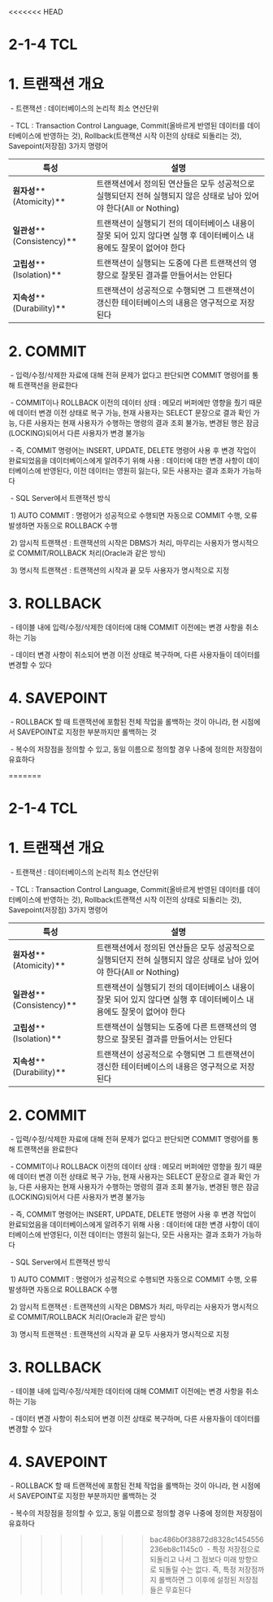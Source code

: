 <<<<<<< HEAD
# 2-1-4 TCL



# 1. 트랜잭션 개요

​    \- 트랜잭션 : 데이터베이스의 논리적 최소 연산단위

​    \- TCL : Transaction Control Language, Commit(올바르게 반영된 데이터를 데이터베이스에 반영하는 것), Rollback(트랜잭션 시작 이전의 상태로 되돌리는 것), Savepoint(저장점) 3가지 명령어

| **특성**                    | **설명**                                                     |
| --------------------------- | ------------------------------------------------------------ |
| **원자성****(Atomicity)**   | 트랜잭션에서 정의된 연산들은 모두 성공적으로 실행되던지 전혀 실행되지 않은 상태로 남아 있어야 한다(All or Nothing) |
| **일관성****(Consistency)** | 트랜잭션이 실행되기 전의 데이터베이스 내용이 잘못 되어 있지 않다면 실행 후 데이터베이스 내용에도 잘못이 없어야 한다 |
| **고립성****(Isolation)**   | 트랜잭션이 실행되는 도중에 다른 트랜잭션의 영향으로 잘못된 결과를 만들어서는 안된다 |
| **지속성****(Durability)**  | 트랜잭션이 성공적으로 수행되면 그 트랜잭션이 갱신한 테이터베이스의 내용은 영구적으로 저장된다 |



# 2. COMMIT

​    \- 입력/수정/삭제한 자료에 대해 전혀 문제가 없다고 판단되면 COMMIT 명령어를 통해 트랜잭션을 완료한다

​    \- COMMIT이나 ROLLBACK 이전의 데이터 상태 : 메모리 버퍼에만 영향을 줬기 때문에 데이터 변경 이전 상태로 복구 가능, 현재 사용자는 SELECT 문장으로 결과 확인 가능, 다른 사용자는 현재 사용자가 수행하는 명령의 결과 조회 불가능, 변경된 행은 잠금(LOCKING)되어서 다른 사용자가 변경 불가능

​    \- 즉, COMMIT 명령어는 INSERT, UPDATE, DELETE 명령어 사용 후 변경 작업이 완료되었음을 데이터베이스에게 알려주기 위해 사용 : 데이터에 대한 변경 사항이 데이터베이스에 반영된다, 이전 데이터는 영원히 잃는다, 모든 사용자는 결과 조화가 가능하다



​    \- SQL Server에서 트랜잭션 방식

​    1) AUTO COMMIT : 명령어가 성공적으로 수행되면 자동으로 COMMIT 수행, 오류 발생하면 자동으로 ROLLBACK 수행

​    2) 암시적 트랜잭션 : 트랜잭션의 시작은 DBMS가 처리, 마무리는 사용자가 명시적으로 COMMIT/ROLLBACK 처리(Oracle과 같은 방식)

​    3) 명시적 트랜잭션 : 트랜잭션의 시작과 끝 모두 사용자가 명시적으로 지정



# 3. ROLLBACK

​    \- 테이블 내에 입력/수정/삭제한 데이터에 대해 COMMIT 이전에는 변경 사항을 취소하는 기능

​    \- 데이터 변경 사항이 취소되어 변경 이전 상태로 복구하며, 다른 사용자들이 데이터를 변경할 수 있다



# 4. SAVEPOINT

​    \- ROLLBACK 할 때 트랜잭션에 포함된 전체 작업을 롤백하는 것이 아니라, 현 시점에서 SAVEPOINT로 지정한 부분까지만 롤백하는 것

​    \- 복수의 저장점을 정의할 수 있고, 동일 이름으로 정의할 경우 나중에 정의한 저장점이 유효하다

=======
# 2-1-4 TCL



# 1. 트랜잭션 개요

​    \- 트랜잭션 : 데이터베이스의 논리적 최소 연산단위

​    \- TCL : Transaction Control Language, Commit(올바르게 반영된 데이터를 데이터베이스에 반영하는 것), Rollback(트랜잭션 시작 이전의 상태로 되돌리는 것), Savepoint(저장점) 3가지 명령어

| **특성**                    | **설명**                                                     |
| --------------------------- | ------------------------------------------------------------ |
| **원자성****(Atomicity)**   | 트랜잭션에서 정의된 연산들은 모두 성공적으로 실행되던지 전혀 실행되지 않은 상태로 남아 있어야 한다(All or Nothing) |
| **일관성****(Consistency)** | 트랜잭션이 실행되기 전의 데이터베이스 내용이 잘못 되어 있지 않다면 실행 후 데이터베이스 내용에도 잘못이 없어야 한다 |
| **고립성****(Isolation)**   | 트랜잭션이 실행되는 도중에 다른 트랜잭션의 영향으로 잘못된 결과를 만들어서는 안된다 |
| **지속성****(Durability)**  | 트랜잭션이 성공적으로 수행되면 그 트랜잭션이 갱신한 테이터베이스의 내용은 영구적으로 저장된다 |



# 2. COMMIT

​    \- 입력/수정/삭제한 자료에 대해 전혀 문제가 없다고 판단되면 COMMIT 명령어를 통해 트랜잭션을 완료한다

​    \- COMMIT이나 ROLLBACK 이전의 데이터 상태 : 메모리 버퍼에만 영향을 줬기 때문에 데이터 변경 이전 상태로 복구 가능, 현재 사용자는 SELECT 문장으로 결과 확인 가능, 다른 사용자는 현재 사용자가 수행하는 명령의 결과 조회 불가능, 변경된 행은 잠금(LOCKING)되어서 다른 사용자가 변경 불가능

​    \- 즉, COMMIT 명령어는 INSERT, UPDATE, DELETE 명령어 사용 후 변경 작업이 완료되었음을 데이터베이스에게 알려주기 위해 사용 : 데이터에 대한 변경 사항이 데이터베이스에 반영된다, 이전 데이터는 영원히 잃는다, 모든 사용자는 결과 조화가 가능하다



​    \- SQL Server에서 트랜잭션 방식

​    1) AUTO COMMIT : 명령어가 성공적으로 수행되면 자동으로 COMMIT 수행, 오류 발생하면 자동으로 ROLLBACK 수행

​    2) 암시적 트랜잭션 : 트랜잭션의 시작은 DBMS가 처리, 마무리는 사용자가 명시적으로 COMMIT/ROLLBACK 처리(Oracle과 같은 방식)

​    3) 명시적 트랜잭션 : 트랜잭션의 시작과 끝 모두 사용자가 명시적으로 지정



# 3. ROLLBACK

​    \- 테이블 내에 입력/수정/삭제한 데이터에 대해 COMMIT 이전에는 변경 사항을 취소하는 기능

​    \- 데이터 변경 사항이 취소되어 변경 이전 상태로 복구하며, 다른 사용자들이 데이터를 변경할 수 있다



# 4. SAVEPOINT

​    \- ROLLBACK 할 때 트랜잭션에 포함된 전체 작업을 롤백하는 것이 아니라, 현 시점에서 SAVEPOINT로 지정한 부분까지만 롤백하는 것

​    \- 복수의 저장점을 정의할 수 있고, 동일 이름으로 정의할 경우 나중에 정의한 저장점이 유효하다

>>>>>>> bac486b0f38872d8328c1454556236eb8c1145c0
​    \- 특정 저장점으로 되돌리고 나서 그 점보다 미래 방향으로 되돌릴 수는 없다. 즉, 특정 저장점까지 롤백하면 그 이후에 설정된 저장점들은 무효된다